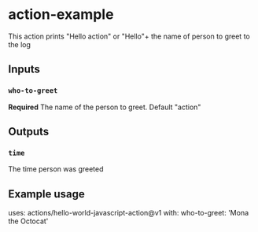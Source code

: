 # action-example
This action prints "Hello action" or "Hello"+ the name of person to greet to the log

## Inputs
### `who-to-greet`
**Required** The name of the person to greet. Default "action"

## Outputs
### `time`
The time person was greeted

## Example usage
uses: actions/hello-world-javascript-action@v1
with:
  who-to-greet: 'Mona the Octocat'
